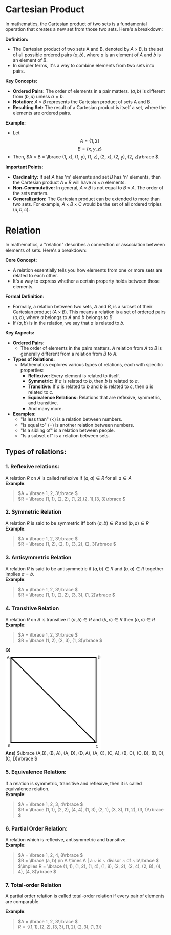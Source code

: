 # Cartesian Product
In mathematics, the Cartesian product of two sets is a fundamental operation that creates a new set from those two sets. Here's a breakdown:

**Definition:**

* The Cartesian product of two sets A and B, denoted by $A × B$, is the set of all possible ordered pairs $(a, b)$, where $a$ is an element of $A$ and $b$ is an element of $B$.
* In simpler terms, it's a way to combine elements from two sets into pairs.

**Key Concepts:**

* **Ordered Pairs:** The order of elements in a pair matters. $(a, b)$ is different from $(b, a)$ unless $a = b$.
* **Notation:** $A × B$ represents the Cartesian product of sets A and B.
* **Resulting Set:** The result of a Cartesian product is itself a set, where the elements are ordered pairs.

**Example:**

* Let 
$$A = \lbrace 1, 2 \rbrace$$
$$B = \lbrace x, y, z\rbrace $$
* Then, $A × B = \lbrace (1, x), (1, y), (1, z), (2, x), (2, y), (2, z)\rbrace $.

**Important Points:**

* **Cardinality:** If set $A$ has 'm' elements and set $B$ has 'n' elements, then the Cartesian product $A × B$ will have $m × n$ elements.
* **Non-Commutative:** In general, $A × B$ is not equal to $B × A$. The order of the sets matters.
* **Generalization:** The Cartesian product can be extended to more than two sets. For example, $A × B × C$ would be the set of all ordered triples $(a, b, c)$.

# Relation
In mathematics, a "relation" describes a connection or association between elements of sets. Here's a breakdown:

**Core Concept:**

* A relation essentially tells you how elements from one or more sets are related to each other.
* It's a way to express whether a certain property holds between those elements.

**Formal Definition:**

* Formally, a relation between two sets, $A$ and $B$, is a subset of their Cartesian product $(A × B)$. This means a relation is a set of ordered pairs $(a, b)$, where $a$ belongs to $A$ and $b$ belongs to $B$.
* If $(a, b)$ is in the relation, we say that $a$ is related to $b$.

**Key Aspects:**

* **Ordered Pairs:**
    * The order of elements in the pairs matters. $A$ relation from $A$ to $B$ is generally different from a relation from $B$ to $A$.
* **Types of Relations:**
    * Mathematics explores various types of relations, each with specific properties:
        * **Reflexive:** Every element is related to itself.
        * **Symmetric:** If $a$ is related to $b$, then $b$ is related to $a$.
        * **Transitive:** If $a$ is related to $b$ and $b$ is related to $c$, then $a$ is related to $c$.
        * **Equivalence Relations:** Relations that are reflexive, symmetric, and transitive.
        * And many more.
* **Examples:**
    * "Is less than" ($<$) is a relation between numbers.
    * "Is equal to" ($=$) is another relation between numbers.
    * "Is a sibling of" is a relation between people.
    * "Is a subset of" is a relation between sets.
## Types of relations:
### 1. Reflexive relations:
A relation $R$ on $A$ is called reflexive if $(a, a) \in R$ for all $a \in A$ <br>
__Example__:<br> 
> $A = \lbrace 1, 2, 3\rbrace $<br>
> $R = \lbrace (1, 1), (2, 2), (1, 2),(2, 1),(3, 3)\rbrace $
### 2. Symmetric Relation
A relation $R$ is said to be symmetric iff both $(a, b) \in R$ and $(b, a) \in R$ 
__Example__: <br>
> $A = \lbrace 1, 2, 3\rbrace $<br>
> $R = \lbrace (1, 2), (2, 1), (3, 2), (2, 3)\rbrace $
### 3. Antisymmetric Relation
A relation $R$ is said to be antisymmetric if $(a,b) \in R$ and $(b, a) \in R$ together implies $a = b$.<br>
__Example__:
> $A = \lbrace 1, 2, 3\rbrace $<br>
> $R = \lbrace (1, 1), (2, 2), (3, 3), (1, 2)\rbrace $
### 4. Transitive Relation
A relation $R$ on $A$ is transitive if $(a, b) \in R$ and $(b, c) \in R$
then $(a, c) \in R$<br>
__Example__:<br>
> $A = \lbrace 1, 2, 3\rbrace $<br>
> $R = \lbrace (1, 2), (2, 3), (1, 3)\rbrace $

__Q)__ <br>
<img src="img\RelationQ1.png" width=300 height=300><br>
__Ans)__ $\lbrace (A,B), (B, A), (A, D), (D, A), (A, C), (C, A), (B, C), (C, B), (D, C), (C, D)\rbrace $

### 5. Equivalence Relation:
If a relation is symmetric, transitive and reflexive, then it is called equivalence relation.<br>
__Example__:<br>
> $A = \lbrace 1, 2, 3, 4\rbrace $<br>
> $R = \lbrace (1, 1), (2, 2), (4, 4), (1, 3), (2, 1), (3, 3), (1, 2), (3, 1)\rbrace $

### 6. Partial Order Relation:
A relation which is reflexive, antisymmetric and transitive.<br>
__Example__:<br>
> $A = \lbrace 1, 2, 4, 8\rbrace $<br>
> $R = \lbrace (a, b) \in A \times A | a ~ is ~ divisor ~ of ~ b\rbrace $<br>
> $\implies R = \lbrace (1, 1), (1, 2), (1, 4), (1, 8), (2, 2), (2, 4), (2, 8), (4, 4), (4, 8)\rbrace $

### 7. Total-order Relation
A partial order relation is called total-order relation if every pair of elements are comparable.<br>

__Example__:<br>
> $A = \lbrace 1, 2, 3\rbrace $<br>
> $R = \lbrace (1, 1), (2, 2), (3, 3), (1, 2), (2, 3), (1, 3)\rbrace$